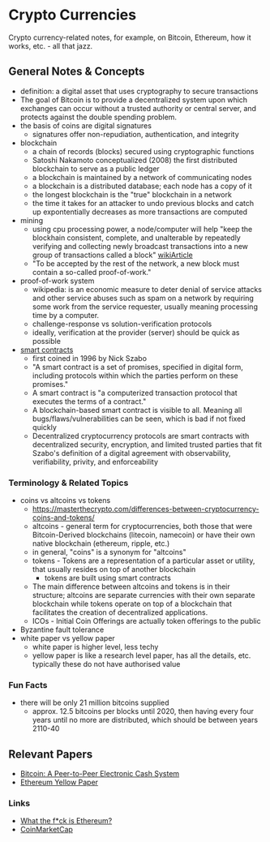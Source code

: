 # Crypto Currencies
Crypto currency-related notes, for example, on Bitcoin, Ethereum, how it works, etc. - all that jazz.

## General Notes & Concepts
* definition: a digital asset that uses cryptography to secure transactions
* The goal of Bitcoin is to provide a decentralized system upon which exchanges
  can occur without a trusted authority or central server, and protects against 
  the double spending problem.
* the basis of coins are digital signatures
    * signatures offer non-repudiation, authentication, and integrity
* blockchain
    * a chain of records (blocks) secured using cryptographic functions
    * Satoshi Nakamoto conceptualized (2008) the first distributed blockchain
      to serve as a public ledger
    * a blockchain is maintained by a network of communicating nodes 
    * a blockchain is a distributed database; each node has a copy of it
    * the longest blockchain is the "true" blockchain in a network
    * the time it takes for an attacker to undo previous blocks and catch up
      expontentially decreases as more transactions are computed
* mining
    * using cpu processing power, a node/computer will help "keep the blockhain
      consistent, complete, and unalterable by repeatedly verifying and
      collecting newly broadcast transactions into a new group of transactions
      called a block" [wikiArticle](https://en.wikipedia.org/wiki/Bitcoin#Mining)
    * "To be accepted by the rest of the network, a new block must contain a
      so-called proof-of-work."
* proof-of-work system
    * wikipedia:  is an economic measure to deter denial of service attacks and
      other service abuses such as spam on a network by requiring some work from
      the service requester, usually meaning processing time by a computer.
    * challenge-response vs solution-verification protocols
    * ideally, verification at the provider (server) should be quick as possible
* [smart contracts](https://en.wikipedia.org/wiki/Smart_contract)
    * first coined in 1996 by Nick Szabo
    * "A smart contract is a set of promises, specified in digital form,
      including protocols within which the parties perform on these promises."
    * A smart contract is "a computerized transaction protocol that executes the
      terms of a contract."
    * A blockchain-based smart contract is visible to all. Meaning all
      bugs/flaws/vulnerabilities can be seen, which is bad if not fixed quickly
    * Decentralized cryptocurrency protocols are smart contracts with
      decentralized security, encryption, and limited trusted parties that fit
      Szabo's definition of a digital agreement with observability,
      verifiability, privity, and enforceability

### Terminology & Related Topics
* coins vs altcoins vs tokens
    * https://masterthecrypto.com/differences-between-cryptocurrency-coins-and-tokens/
    * altcoins - general term for cryptocurrencies, both those that were
      Bitcoin-Derived blockchains (litecoin, namecoin) or have their own native 
      blockchain (ethereum, ripple, etc.)
    * in general, "coins" is a synonym for "altcoins" 
    * tokens - Tokens are a representation of a particular asset or utility,
      that usually resides on top of another blockchain
        * tokens are built using smart contracts
    * The main difference between altcoins and tokens is in their structure;
      altcoins are separate currencies with their own separate blockchain while
      tokens operate on top of a blockchain that facilitates the creation of
      decentralized applications.
    * ICOs - Initial Coin Offerings are actually token offerings to the public
* Byzantine fault tolerance
* white paper vs yellow paper
    * white paper is higher level, less techy
    * yellow paper is like a research level paper, has all the details, etc.
      typically these do not have authorised value

### Fun Facts
* there will be only 21 million bitcoins supplied
    * approx. 12.5 bitcoins per blocks until 2020, then having every four years
      until no more are distributed, which should be between years 2110-40

## Relevant Papers
* [Bitcoin: A Peer-to-Peer Electronic Cash System](https://bitcoin.org/bitcoin.pdf)
* [Ethereum Yellow Paper](http://yellowpaper.io)

### Links
* [What the f*ck is Ethereum?](http://whatthefuckisethereum.com)
* [CoinMarketCap](https://coinmarketcap.com/coins/)

